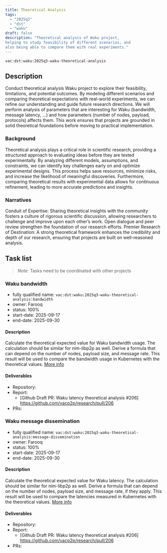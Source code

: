 ```yaml
---
title: Theoretical Analysis
tags:
  - "2025q3"
  - "dst"
  - "waku"
draft: false
description: "Theoretical analysis of Waku project, 
helping to study feasibility of different scenarios, and 
also being able to compare them with real experiments."
---
```


`vac:dst:waku:2025q3-waku-theoretical-analysis`

## Description
Conduct theoretical analysis Waku project
to explore their feasibility, limitations, and potential outcomes.
By modeling different scenarios and comparing theoretical expectations
with real-world experiments, we can refine our understanding
and guide future research directions.
We will perform analysis of parameters that are
interesting for Waku (bandwidth, message latency, ...) and how
parameters (number of nodes, payload, protocols) affects them.
This work ensures that projects are grounded in solid theoretical foundations
before moving to practical implementation.

### Background
Theoretical analysis plays a critical role in scientific research,
providing a structured approach to evaluating ideas before they are tested experimentally. 
By analyzing different models, assumptions, and constraints, 
we can identify key challenges early on and optimize experimental designs.
This process helps save resources, minimize risks, 
and increase the likelihood of meaningful discoveries. 
Furthermore, comparing theoretical results with experimental data
allows for continuous refinement, leading to more accurate predictions and insights.

### Narratives
Conduit of Expertise: Sharing theoretical insights with the community 
fosters a culture of rigorous scientific discussion, 
allowing researchers to challenge and improve upon each other’s work.
Open dialogue and peer review strengthen the foundation of our research efforts.
Premier Research of Destination: A strong theoretical framework
enhances the credibility and depth of our research, 
ensuring that projects are built on well-reasoned analysis.


## Task list

> *Note*: Tasks need to be coordinated with other projects

### Waku bandwidth

* fully qualified name: `vac:dst:waku:2025q3-waku-theoretical-analysis:bandwidth`
* owner: Farooq
* status: 100%
* start-date: 2025-09-17
* end-date: 2025-09-30

#### Description
Calculate the theoretical expected value for Waku bandwidth usage. 
The calculation should be similar for nim-libp2p as well.
Derive a formula that can depend on the number of nodes, 
payload size, and message rate. This result will be used to compare the bandwidth usage
in Kubernetes with the theoretical values. 
[More info](https://github.com/vacp2p/research/tree/master/waku_scalability)

#### Deliverables
- Repository:
- Report:
  - [Github Draft PR: Waku latency theoretical analysis #206] https://github.com/vacp2p/research/pull/206
- PRs: 

### Waku message dissemination

* fully qualified name: `vac:dst:waku:2025q3-waku-theoretical-analysis:message-dissemination`
* owner: Farooq
* status: 100%
* start-date: 2025-09-17
* end-date: 2025-09-30

#### Description
Calculate the theoretical expected value for Waku latency. 
The calculation should be similar for nim-libp2p as well.
Derive a formula that can depend on the number of nodes, 
payload size, and message rate, if they apply. This result 
will be used to compare the latencies measured
in Kubernetes with the theoretical values. 
[More info](https://github.com/vacp2p/research/tree/master/waku_scalability)

#### Deliverables
- Repository:
- Report:
  - [Github Draft PR: Waku latency theoretical analysis #206] https://github.com/vacp2p/research/pull/206
- PRs: 

